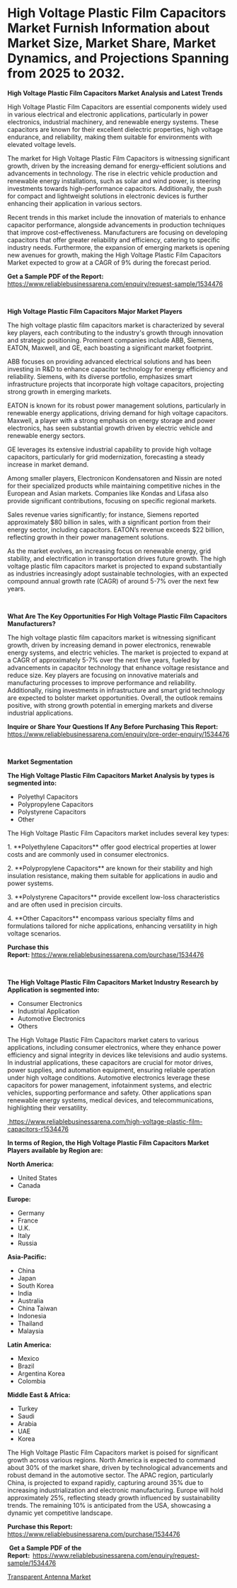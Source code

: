 <p><h1>High Voltage Plastic Film Capacitors Market Furnish Information about Market Size, Market Share, Market Dynamics, and Projections Spanning from 2025 to 2032.</h1></p><p><strong>High Voltage Plastic Film Capacitors Market Analysis and Latest Trends</strong></p>
<p><p>High Voltage Plastic Film Capacitors are essential components widely used in various electrical and electronic applications, particularly in power electronics, industrial machinery, and renewable energy systems. These capacitors are known for their excellent dielectric properties, high voltage endurance, and reliability, making them suitable for environments with elevated voltage levels. </p><p>The market for High Voltage Plastic Film Capacitors is witnessing significant growth, driven by the increasing demand for energy-efficient solutions and advancements in technology. The rise in electric vehicle production and renewable energy installations, such as solar and wind power, is steering investments towards high-performance capacitors. Additionally, the push for compact and lightweight solutions in electronic devices is further enhancing their application in various sectors.</p><p>Recent trends in this market include the innovation of materials to enhance capacitor performance, alongside advancements in production techniques that improve cost-effectiveness. Manufacturers are focusing on developing capacitors that offer greater reliability and efficiency, catering to specific industry needs. Furthermore, the expansion of emerging markets is opening new avenues for growth, making the High Voltage Plastic Film Capacitors Market expected to grow at a CAGR of 9% during the forecast period.</p></p>
<p><strong>Get a Sample PDF of the Report:&nbsp;</strong> <a href="https://www.reliablebusinessarena.com/enquiry/request-sample/1534476?utm_campaign=1871&utm_medium=2&utm_source=Github&utm_content=ia&utm_term=06032025&utm_id=high-voltage-plastic-film-capacitors">https://www.reliablebusinessarena.com/enquiry/request-sample/1534476</a></p>
<p>&nbsp;</p>
<p><strong>High Voltage Plastic Film Capacitors Major Market Players</strong></p>
<p><p>The high voltage plastic film capacitors market is characterized by several key players, each contributing to the industry's growth through innovation and strategic positioning. Prominent companies include ABB, Siemens, EATON, Maxwell, and GE, each boasting a significant market footprint.</p><p>ABB focuses on providing advanced electrical solutions and has been investing in R&D to enhance capacitor technology for energy efficiency and reliability. Siemens, with its diverse portfolio, emphasizes smart infrastructure projects that incorporate high voltage capacitors, projecting strong growth in emerging markets.</p><p>EATON is known for its robust power management solutions, particularly in renewable energy applications, driving demand for high voltage capacitors. Maxwell, a player with a strong emphasis on energy storage and power electronics, has seen substantial growth driven by electric vehicle and renewable energy sectors.</p><p>GE leverages its extensive industrial capability to provide high voltage capacitors, particularly for grid modernization, forecasting a steady increase in market demand.</p><p>Among smaller players, Electronicon Kondensatoren and Nissin are noted for their specialized products while maintaining competitive niches in the European and Asian markets. Companies like Kondas and Lifasa also provide significant contributions, focusing on specific regional markets.</p><p>Sales revenue varies significantly; for instance, Siemens reported approximately $80 billion in sales, with a significant portion from their energy sector, including capacitors. EATON’s revenue exceeds $22 billion, reflecting growth in their power management solutions.</p><p>As the market evolves, an increasing focus on renewable energy, grid stability, and electrification in transportation drives future growth. The high voltage plastic film capacitors market is projected to expand substantially as industries increasingly adopt sustainable technologies, with an expected compound annual growth rate (CAGR) of around 5-7% over the next few years.</p></p>
<p>&nbsp;</p>
<p><strong>What Are The Key Opportunities For High Voltage Plastic Film Capacitors Manufacturers?</strong></p>
<p><p>The high voltage plastic film capacitors market is witnessing significant growth, driven by increasing demand in power electronics, renewable energy systems, and electric vehicles. The market is projected to expand at a CAGR of approximately 5-7% over the next five years, fueled by advancements in capacitor technology that enhance voltage resistance and reduce size. Key players are focusing on innovative materials and manufacturing processes to improve performance and reliability. Additionally, rising investments in infrastructure and smart grid technology are expected to bolster market opportunities. Overall, the outlook remains positive, with strong growth potential in emerging markets and diverse industrial applications.</p></p>
<p><strong>Inquire or Share Your Questions If Any Before Purchasing This Report:</strong> <a href="https://www.reliablebusinessarena.com/enquiry/pre-order-enquiry/1534476?utm_campaign=1871&utm_medium=2&utm_source=Github&utm_content=ia&utm_term=06032025&utm_id=high-voltage-plastic-film-capacitors">https://www.reliablebusinessarena.com/enquiry/pre-order-enquiry/1534476</a></p>
<p>&nbsp;</p>
<p><strong>Market Segmentation</strong></p>
<p><strong>The High Voltage Plastic Film Capacitors Market Analysis by types is segmented into:</strong></p>
<p><ul><li>Polyethyl Capacitors</li><li>Polypropylene Capacitors</li><li>Polystyrene Capacitors</li><li>Other</li></ul></p>
<p><p>The High Voltage Plastic Film Capacitors market includes several key types: </p><p>1. **Polyethylene Capacitors** offer good electrical properties at lower costs and are commonly used in consumer electronics.</p><p>2. **Polypropylene Capacitors** are known for their stability and high insulation resistance, making them suitable for applications in audio and power systems.</p><p>3. **Polystyrene Capacitors** provide excellent low-loss characteristics and are often used in precision circuits.</p><p>4. **Other Capacitors** encompass various specialty films and formulations tailored for niche applications, enhancing versatility in high voltage scenarios.</p></p>
<p><strong>Purchase this Report:&nbsp;</strong><a href="https://www.reliablebusinessarena.com/purchase/1534476?utm_campaign=1871&utm_medium=2&utm_source=Github&utm_content=ia&utm_term=06032025&utm_id=high-voltage-plastic-film-capacitors">https://www.reliablebusinessarena.com/purchase/1534476</a></p>
<p>&nbsp;</p>
<p><strong>The High Voltage Plastic Film Capacitors Market Industry Research by Application is segmented into:</strong></p>
<p><ul><li>Consumer Electronics</li><li>Industrial Application</li><li>Automotive Electronics</li><li>Others</li></ul></p>
<p><p>The High Voltage Plastic Film Capacitors market caters to various applications, including consumer electronics, where they enhance power efficiency and signal integrity in devices like televisions and audio systems. In industrial applications, these capacitors are crucial for motor drives, power supplies, and automation equipment, ensuring reliable operation under high voltage conditions. Automotive electronics leverage these capacitors for power management, infotainment systems, and electric vehicles, supporting performance and safety. Other applications span renewable energy systems, medical devices, and telecommunications, highlighting their versatility.</p></p>
<p><a href="https://www.reliablebusinessarena.com/high-voltage-plastic-film-capacitors-r1534476?utm_campaign=1871&utm_medium=2&utm_source=Github&utm_content=ia&utm_term=06032025&utm_id=high-voltage-plastic-film-capacitors">&nbsp;https://www.reliablebusinessarena.com/high-voltage-plastic-film-capacitors-r1534476</a></p>
<p><strong>In terms of Region, the High Voltage Plastic Film Capacitors Market Players available by Region are:</strong></p>
<p>
    <p> <strong> North America: </strong>
        <ul>
            <li>United States</li>
            <li>Canada</li>
        </ul>
        </p> 
    <p> <strong> Europe: </strong>
        <ul>
            <li>Germany</li>
            <li>France</li>
            <li>U.K.</li>
            <li>Italy</li>
            <li>Russia</li>
        </ul>
        </p> 
    <p> <strong> Asia-Pacific: </strong>
        <ul>
            <li>China</li>
            <li>Japan</li>
            <li>South Korea</li>
            <li>India</li>
            <li>Australia</li>
            <li>China Taiwan</li>
            <li>Indonesia</li>
            <li>Thailand</li>
            <li>Malaysia</li>
        </ul>
        </p> 
    <p> <strong> Latin America: </strong>
        <ul>
            <li>Mexico</li>
            <li>Brazil</li>
            <li>Argentina Korea</li>
            <li>Colombia</li>
        </ul>
        </p> 
    <p> <strong> Middle East & Africa: </strong>
        <ul>
            <li>Turkey</li>
            <li>Saudi</li>
            <li>Arabia</li>
            <li>UAE</li>
            <li>Korea</li>
        </ul>
    </p>
    </p>
<p><p>The High Voltage Plastic Film Capacitors market is poised for significant growth across various regions. North America is expected to command about 30% of the market share, driven by technological advancements and robust demand in the automotive sector. The APAC region, particularly China, is projected to expand rapidly, capturing around 35% due to increasing industrialization and electronic manufacturing. Europe will hold approximately 25%, reflecting steady growth influenced by sustainability trends. The remaining 10% is anticipated from the USA, showcasing a dynamic yet competitive landscape.</p></p>
<p><strong>Purchase this Report: </strong><a href="https://www.reliablebusinessarena.com/purchase/1534476?utm_campaign=1871&utm_medium=2&utm_source=Github&utm_content=ia&utm_term=06032025&utm_id=high-voltage-plastic-film-capacitors">https://www.reliablebusinessarena.com/purchase/1534476</a></p>
<p>&nbsp;<strong>Get a Sample PDF of the Report:&nbsp;&nbsp;</strong><a href="https://www.reliablebusinessarena.com/enquiry/request-sample/1534476?utm_campaign=1871&utm_medium=2&utm_source=Github&utm_content=ia&utm_term=06032025&utm_id=high-voltage-plastic-film-capacitors">https://www.reliablebusinessarena.com/enquiry/request-sample/1534476</a></p>
<p><strong></strong></p>
<p><p><a href="https://github.com/marloy8/Market-Research-Report-List-7/blob/main/transparent-antenna-market.md?utm_campaign=1871&utm_medium=2&utm_source=Github&utm_content=ia&utm_term=06032025&utm_id=high-voltage-plastic-film-capacitors">Transparent Antenna Market</a></p></p>